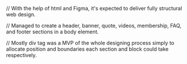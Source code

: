// With the help of html and Figma, it's expected to deliver fully structural web design.

// Managed to create a header, banner, quote, videos, membership, FAQ, and footer sections in a body element.

// Mostly div tag was a MVP of the whole designing process simply to allocate position and boundaries each section and block could take respectively.
